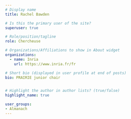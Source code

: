 ```yaml
---
# Display name
title: Rachel Bawden

# Is this the primary user of the site?
superuser: true

# Role/position/tagline
role: Chercheuse

# Organizations/Affiliations to show in About widget
organizations:
  - name: Inria
    url: https://www.inria.fr/fr

# Short bio (displayed in user profile at end of posts)
bio: PRAIRIE junior chair


# Highlight the author in author lists? (true/false)
highlight_name: true

user_groups:
- Almanach
---
```

